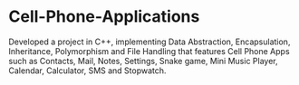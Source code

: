 # Cell-Phone-Applications

 Developed a project in C++, implementing Data Abstraction, Encapsulation, Inheritance, Polymorphism and File Handling 
 that features Cell Phone Apps such as Contacts, Mail, Notes, Settings, Snake game, Mini Music Player, Calendar, Calculator, SMS and Stopwatch.
